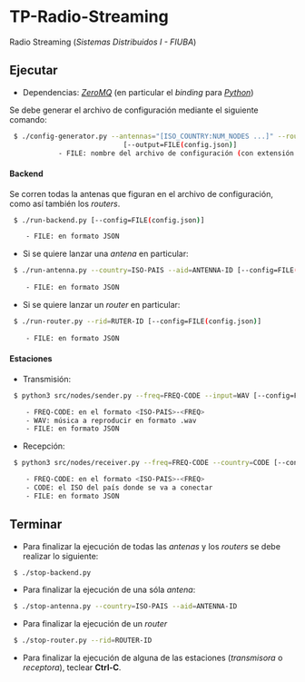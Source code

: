 # TP-Radio-Streaming

Radio Streaming (_Sistemas Distribuidos I - FIUBA_)

## Ejecutar

- Dependencias: [_ZeroMQ_](http://zeromq.org/) (en particular el _binding_ para [_Python_](https://pyzmq.readthedocs.io/en/latest/))

Se debe generar el archivo de configuración mediante el siguiente comando:

```bash
 $ ./config-generator.py --antennas="[ISO_COUNTRY:NUM_NODES ...]" --routers=NUM_NODES
 							[--output=FILE(config.json)]
 			- FILE: nombre del archivo de configuración (con extensión .json)
```

#### Backend

Se corren todas la antenas que figuran en el archivo de configuración, como así también los _routers_.

```bash
 $ ./run-backend.py [--config=FILE(config.json)]

	- FILE: en formato JSON
```

- Si se quiere lanzar una _antena_ en particular:

```bash
 $ ./run-antenna.py --country=ISO-PAIS --aid=ANTENNA-ID [--config=FILE(config.json)]
 
 	- FILE: en formato JSON
```

- Si se quiere lanzar un _router_ en particular:

```bash
 $ ./run-router.py --rid=RUTER-ID [--config=FILE(config.json)]
 
 	- FILE: en formato JSON
```

#### Estaciones

- Transmisión:
```bash
 $ python3 src/nodes/sender.py --freq=FREQ-CODE --input=WAV [--config=FILE(config.json)]

	- FREQ-CODE: en el formato <ISO-PAIS>-<FREQ>
	- WAV: música a reproducir en formato .wav
	- FILE: en formato JSON
```

- Recepción:

```bash
 $ python3 src/nodes/receiver.py --freq=FREQ-CODE --country=CODE [--config=FILE(config.json)]

	- FREQ-CODE: en el formato <ISO-PAIS>-<FREQ>
	- CODE: el ISO del país donde se va a conectar
	- FILE: en formato JSON
```

## Terminar

- Para finalizar la ejecución de todas las _antenas_ y los _routers_  se debe realizar lo siguiente:

```bash
 $ ./stop-backend.py
```

- Para finalizar la ejecución de una sóla _antena_:

```bash
 $ ./stop-antenna.py --country=ISO-PAIS --aid=ANTENNA-ID
```

- Para finalizar la ejecución de un _router_

```bash
 $ ./stop-router.py --rid=ROUTER-ID
```

- Para finalizar la ejecución de alguna de las estaciones (_transmisora_ o _receptora_), teclear **Ctrl-C**.
